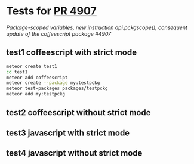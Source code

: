 # Tests for [PR 4907](https://github.com/meteor/meteor/pull/4907)

_Package-scoped variables, new instruction api.pckgscope(), consequent update of
the coffeescript package #4907_

## **test1** coffeescript with strict mode

```bash
meteor create test1
cd test1
meteor add coffeescript
meteor create --package my:testpckg
meteor test-packages packages/testpckg
meteor add my:testpckg
```

## **test2** coffeescript without strict mode

## **test3** javascript with strict mode

## **test4** javascript without strict mode
